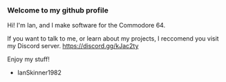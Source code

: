 ### Welcome to my github profile

Hi! I'm Ian, and I make software for the Commodore 64.

If you want to talk to me, or learn about my projects, I reccomend you visit my Discord server. https://discord.gg/kJac2ty

Enjoy my stuff!
- IanSkinner1982
